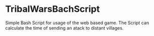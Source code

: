 # TribalWarsBachScript

Simple Bash Script for usage of the web based game. The Script can calculate the time of sending an atack to distant villages.
